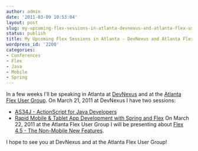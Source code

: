 ```yaml
---
author: admin
date: '2011-03-09 10:53:04'
layout: post
slug: my-upcoming-flex-sessions-in-atlanta-devnexus-and-atlanta-flex-user-group
status: publish
title: My Upcoming Flex Sessions in Atlanta - DevNexus and Atlanta Flex User Group
wordpress_id: '2200'
categories:
- Conferences
- Flex
- Java
- Mobile
- Spring
---
```


In a few weeks I'll be speaking in Atlanta at
[DevNexus](http://www.devnexus.com/) and at the [Atlanta Flex User
Group](http://www.meetup.com/atlflex). On March 21, 2011 at DevNexus I have
two sessions:

  * [AS34J - ActionScript for Java Developers](http://www.devnexus.com/s/presentations#1156)
  * [Rapid Mobile & Tablet App Development with Spring and Flex](http://www.devnexus.com/s/presentations#1155)
On March 22, 2011 at the Atlanta Flex User Group I will be presenting about
[Flex 4.5 - The Non-Mobile New
Features](http://www.meetup.com/atlflex/events/16734337/).

I hope to see you at DevNexus and at the Atlanta Flex User Group!

